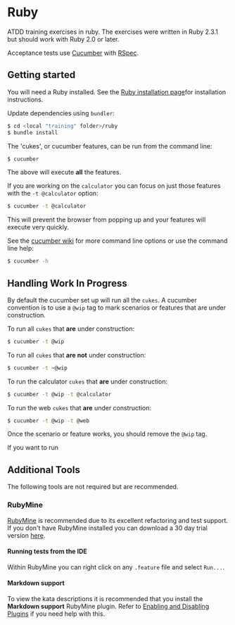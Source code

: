 ﻿# Ruby

ATDD training exercises in ruby. The exercises were written in Ruby 2.3.1 but should work with Ruby 2.0 or later.

Acceptance tests use [Cucumber](https://cucumber.io/) with
[RSpec](http://rspec.info/).

## Getting started
You will need a Ruby installed. See the [Ruby installation page](https://www.ruby-lang.org/en/documentation/installation/)for installation instructions.

Update dependencies using `bundler`:

```sh
$ cd <local "training" folder>/ruby
$ bundle install
```

The 'cukes', or cucumber features, can be run from the command line:
 
```sh
$ cucumber
```
The above will execute **all** the features.
 
If you are working on the `calculator` you can focus on
just those features with the `-t @calculator` option:
 
```sh
$ cucumber -t @calculator
```
 
This will prevent the browser from popping up and your features will
execute very quickly.
 
See the [cucumber wiki](https://github.com/cucumber/cucumber/wiki/Running-Features)
for more command line options or use the command line help:
 
```sh
$ cucumber -h
```
## Handling Work In Progress
By default the cucumber set up will run all the `cukes`.
A cucumber convention is to use a `@wip` tag to mark scenarios or features that are under construction.

To run all `cukes` that **are** under construction:
```sh
$ cucumber -t @wip
```

To run all `cukes` that **are not** under construction:
```sh
$ cucumber -t ~@wip
```

To run the calculator `cukes` that **are** under construction:
```sh
$ cucumber -t @wip -t @calculator
```

To run the web `cukes` that **are** under construction:
```sh
$ cucumber -t @wip -t @web
```

Once the scenario or feature works, you should remove the `@wip` tag.

If you want to run 
## Additional Tools
The following tools are not required but are recommended.

### RubyMine
[RubyMine](https://www.jetbrains.com/ruby/) is recommended due to its excellent refactoring and test support.
If you don't have RubyMine installed you can download a 30 day trial version [here](https://www.jetbrains.com/ruby/download/).

#### Running tests from the IDE
Within RubyMine you can right click on any `.feature` file and select `Run...`.
#### Markdown support
To view the kata descriptions it is recommended that you install the **Markdown support** RubyMine plugin.
Refer to [Enabling and Disabling Plugins](https://www.jetbrains.com/help/webstorm/2016.2/enabling-and-disabling-plugins.html) if you need help with this.
